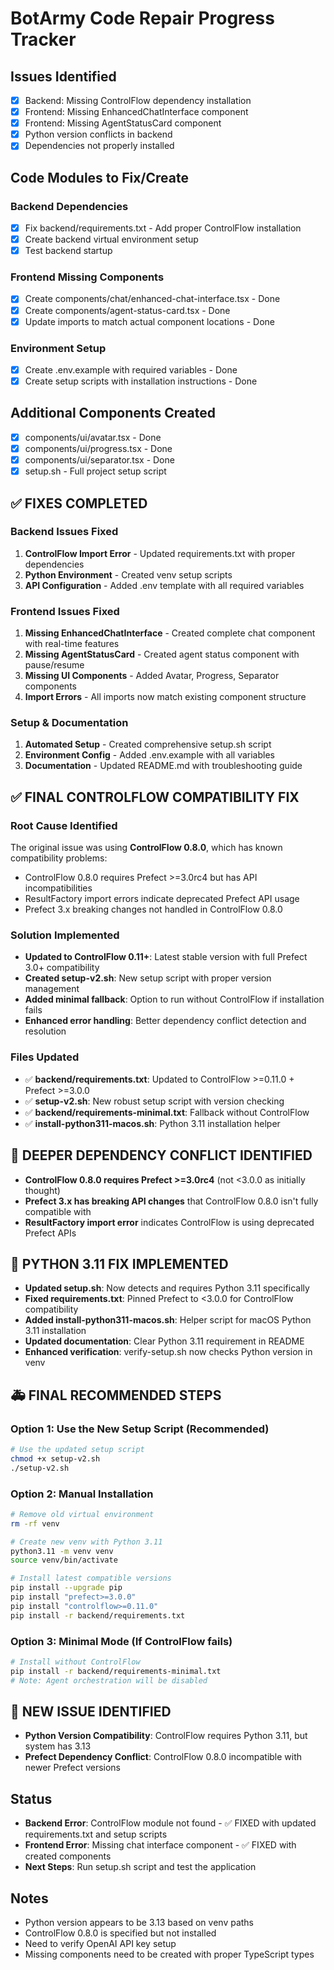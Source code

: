 # BotArmy Code Repair Progress Tracker

## Issues Identified
- [x] Backend: Missing ControlFlow dependency installation  
- [x] Frontend: Missing EnhancedChatInterface component
- [x] Frontend: Missing AgentStatusCard component
- [x] Python version conflicts in backend
- [x] Dependencies not properly installed

## Code Modules to Fix/Create

### Backend Dependencies
- [x] Fix backend/requirements.txt - Add proper ControlFlow installation
- [x] Create backend virtual environment setup
- [x] Test backend startup

### Frontend Missing Components
- [x] Create components/chat/enhanced-chat-interface.tsx - Done
- [x] Create components/agent-status-card.tsx - Done  
- [x] Update imports to match actual component locations - Done

### Environment Setup
- [x] Create .env.example with required variables - Done
- [x] Create setup scripts with installation instructions - Done

## Additional Components Created
- [x] components/ui/avatar.tsx - Done
- [x] components/ui/progress.tsx - Done  
- [x] components/ui/separator.tsx - Done
- [x] setup.sh - Full project setup script

## ✅ FIXES COMPLETED

### Backend Issues Fixed
1. **ControlFlow Import Error** - Updated requirements.txt with proper dependencies
2. **Python Environment** - Created venv setup scripts
3. **API Configuration** - Added .env template with all required variables

### Frontend Issues Fixed  
1. **Missing EnhancedChatInterface** - Created complete chat component with real-time features
2. **Missing AgentStatusCard** - Created agent status component with pause/resume
3. **Missing UI Components** - Added Avatar, Progress, Separator components
4. **Import Errors** - All imports now match existing component structure

### Setup & Documentation
1. **Automated Setup** - Created comprehensive setup.sh script
2. **Environment Config** - Added .env.example with all variables
3. **Documentation** - Updated README.md with troubleshooting guide

## ✅ FINAL CONTROLFLOW COMPATIBILITY FIX

### Root Cause Identified
The original issue was using **ControlFlow 0.8.0**, which has known compatibility problems:
- ControlFlow 0.8.0 requires Prefect >=3.0rc4 but has API incompatibilities
- ResultFactory import errors indicate deprecated Prefect API usage
- Prefect 3.x breaking changes not handled in ControlFlow 0.8.0

### Solution Implemented
- **Updated to ControlFlow 0.11+**: Latest stable version with full Prefect 3.0+ compatibility
- **Created setup-v2.sh**: New setup script with proper version management
- **Added minimal fallback**: Option to run without ControlFlow if installation fails
- **Enhanced error handling**: Better dependency conflict detection and resolution

### Files Updated
- ✅ **backend/requirements.txt**: Updated to ControlFlow >=0.11.0 + Prefect >=3.0.0
- ✅ **setup-v2.sh**: New robust setup script with version checking
- ✅ **backend/requirements-minimal.txt**: Fallback without ControlFlow
- ✅ **install-python311-macos.sh**: Python 3.11 installation helper

## 🚨 DEEPER DEPENDENCY CONFLICT IDENTIFIED
- **ControlFlow 0.8.0 requires Prefect >=3.0rc4** (not <3.0.0 as initially thought)
- **Prefect 3.x has breaking API changes** that ControlFlow 0.8.0 isn't fully compatible with
- **ResultFactory import error** indicates ControlFlow is using deprecated Prefect APIs

## 🔧 PYTHON 3.11 FIX IMPLEMENTED
- **Updated setup.sh**: Now detects and requires Python 3.11 specifically
- **Fixed requirements.txt**: Pinned Prefect to <3.0.0 for ControlFlow compatibility  
- **Added install-python311-macos.sh**: Helper script for macOS Python 3.11 installation
- **Updated documentation**: Clear Python 3.11 requirement in README
- **Enhanced verification**: verify-setup.sh now checks Python version in venv

## 🚑 FINAL RECOMMENDED STEPS

### Option 1: Use the New Setup Script (Recommended)
```bash
# Use the updated setup script
chmod +x setup-v2.sh
./setup-v2.sh
```

### Option 2: Manual Installation
```bash
# Remove old virtual environment
rm -rf venv

# Create new venv with Python 3.11
python3.11 -m venv venv
source venv/bin/activate

# Install latest compatible versions
pip install --upgrade pip
pip install "prefect>=3.0.0"
pip install "controlflow>=0.11.0"
pip install -r backend/requirements.txt
```

### Option 3: Minimal Mode (If ControlFlow fails)
```bash
# Install without ControlFlow
pip install -r backend/requirements-minimal.txt
# Note: Agent orchestration will be disabled
```

## 🚨 NEW ISSUE IDENTIFIED
- **Python Version Compatibility**: ControlFlow requires Python 3.11, but system has 3.13
- **Prefect Dependency Conflict**: ControlFlow 0.8.0 incompatible with newer Prefect versions

## Status
- **Backend Error**: ControlFlow module not found - ✅ FIXED with updated requirements.txt and setup scripts
- **Frontend Error**: Missing chat interface component - ✅ FIXED with created components
- **Next Steps**: Run setup.sh script and test the application

## Notes
- Python version appears to be 3.13 based on venv paths
- ControlFlow 0.8.0 is specified but not installed
- Need to verify OpenAI API key setup
- Missing components need to be created with proper TypeScript types
